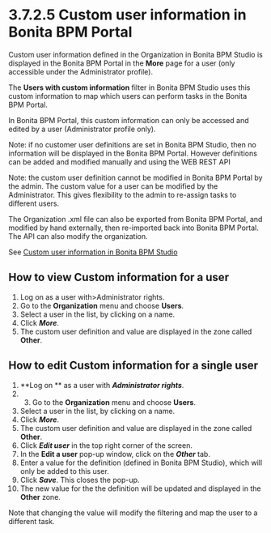 # 3.7.2.5 Custom user information in Bonita BPM Portal

Custom user information defined in the Organization in Bonita BPM Studio is displayed in the Bonita BPM Portal in the **More** page for a user (only accessible under the Administrator profile).

The **Users with custom information** filter in Bonita BPM Studio uses this custom information to map which users can perform tasks in the Bonita BPM Portal.

In Bonita BPM Portal, this custom information can only be accessed and edited by a user (Administrator profile only).

Note: if no customer user definitions are set in Bonita BPM Studio, then no information will be displayed in the Bonita BPM Portal. However definitions can be added and modified manually and using the WEB REST API

Note: the custom user definition cannot be modified in Bonita BPM Portal by the admin. The custom value for a user can be modified by the Administrator.
This gives flexibility to the admin to re-assign tasks to different users.

The Organization .xml file can also be exported from Bonita BPM Portal, and modified by hand externally, then re-imported back into Bonita BPM Portal.
The API can also modify the organization.

See [Custom user information in Bonita BPM Studio](/custom-user-information-in-bonita-bpm-studio.html)

## How to view Custom information for a user

1. Log on as a user with\>Administrator rights.
2. Go to the **Organization** menu and choose **Users**.
3. Select a user in the list, by clicking on a name.
4. Click _**More**_.
5. The custom user definition and value are displayed in the zone called **Other**.

## How to edit Custom information for a single user

1. **Log on ** as a user with _**Administrator rights**_.
2. 3. Go to the **Organization** menu and choose **Users**.
4. Select a user in the list, by clicking on a name.
5. Click _**More**_.
6. The custom user definition and value are displayed in the zone called **Other**.
7. Click _**Edit user**_ in the top right corner of the screen.
8. In the **Edit a user** pop-up window, click on the _**Other**_ tab.
9. Enter a value for the definition (defined in Bonita BPM Studio), which will only be added to this user.
10. Click _**Save**_. This closes the pop-up.
11. The new value for the the definition will be updated and displayed in the **Other** zone.

Note that changing the value will modify the filtering and map the user to a different task.